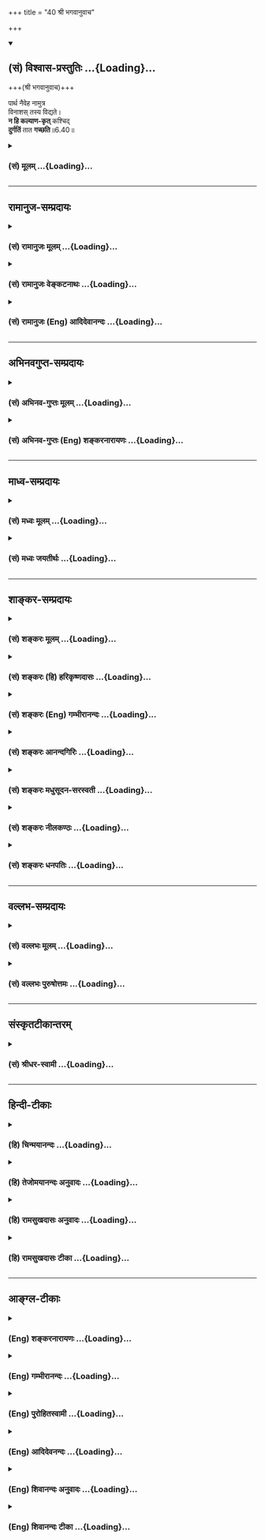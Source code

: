 +++
title = "40 श्री भगवानुवाच"

+++
<div class="js_include" newlevelforh1="2" title="(सं) विश्वास-प्रस्तुतिः" unfilled url="/mahAbhAratam/shlokashaH/06-bhIShma-parva/03-bhagavad-gItA-parva/saMskRtam/vishvAsa-prastutiH/06_Atma-saMyama-yogaH_a/40_shrI_bhagavAnuvAc.md">
<details open><summary><h2>(सं) विश्वास-प्रस्तुतिः ...{Loading}...</h2></summary>

+++(श्री भगवानुवाच)+++

पार्थ नैवेह नामुत्र  
विनाशस् तस्य विद्यते।  
**न हि कल्याण-कृत्** कश्चिद्  
**दुर्गतिं** तात **गच्छति**॥6.40॥
</details>
</div>
<div class="js_include collapsed" newlevelforh1="3" title="(सं) मूलम्" unfilled url="/mahAbhAratam/shlokashaH/06-bhIShma-parva/03-bhagavad-gItA-parva/saMskRtam/mUlam/06_Atma-saMyama-yogaH_a/40_shrI_bhagavAnuvAc.md">
<details><summary><h3>(सं) मूलम् ...{Loading}...</h3></summary>

श्री भगवानुवाच  
पार्थ नैवेह नामुत्र विनाशस्तस्य विद्यते।  
नहि कल्याणकृत्कश्चिद्दुर्गतिं तात गच्छति।।6.40।।
</details>
</div>


_________________
## रामानुज-सम्प्रदायः
<div class="js_include collapsed" newlevelforh1="3" title="(सं) रामानुजः मूलम्" unfilled url="/mahAbhAratam/shlokashaH/06-bhIShma-parva/03-bhagavad-gItA-parva/saMskRtam/rAmAnujaH/mUlam/06_Atma-saMyama-yogaH_a/40_shrI_bhagavAnuvAc.md">
<details><summary><h3>(सं) रामानुजः मूलम् ...{Loading}...</h3></summary>

।।6.40।। श्रीभगवानुवाच श्रद्धया योगे प्रक्रान्तस्य तस्मात् प्रच्युतस्य
**इह** च **अमुत्र** च **विनाशः न विद्यते** प्राकृतस्वर्गादिभोगानुभवे
ब्रह्मानुभवे च अभिलषितानवाप्तिरूपः प्रत्यवायाख्यः अनिष्टावाप्तिरूपश्च
विनाशो न विद्यते इत्यर्थः। **न हि** निरतिशय**कल्याण**रूपयोग**कृत्
कश्चित्** कालत्रये अपि **दुर्गतिं गच्छति। कथम् अयं भविष्यति इत्यत्राह**

</details>
</div>
<div class="js_include collapsed" newlevelforh1="3" title="(सं) रामानुजः वेङ्कटनाथः" unfilled url="/mahAbhAratam/shlokashaH/06-bhIShma-parva/03-bhagavad-gItA-parva/saMskRtam/rAmAnujaH/venkaTanAthaH/06_Atma-saMyama-yogaH_a/40_shrI_bhagavAnuvAc.md">
<details><summary><h3>(सं) रामानुजः वेङ्कटनाथः ...{Loading}...</h3></summary>

  
  
।।6.40।। अथोभयपुरुषार्थान्वयमुखेन उभयविभ्रष्टतां परिहरति पार्थेति। तस्य
इत्यनेन परामृष्टमाकारद्वयमाह श्रद्धयेति।
इहामुत्रशब्दयोर्भूलोकस्वर्गलोकादिपरत्वं परिहृत्यात्र विवक्षितमाह
प्राकृतेति। यथा मुमुक्षोः पुण्यमपि पापकोटौ निक्षिप्यते तथा तस्य
स्वर्गादिकमपीहशब्दनिर्देशार्हं प्रकरणसङ्गतं चेति भावः।
विनाशशब्दःप्रत्यवायो न विद्यते 2।40 इति प्रागुक्तमप्यत्र सर्वं
सङ्गृह्णातीत्याहप्रत्यवायाख्येति। कल्याणशब्दस्यात्र
प्रस्तुतविशेषपर्यवसानव्यञ्जनायाहनिरतिशयेति। गच्छति
इत्यनवच्छिन्नवर्तमाननिर्देशात्कालत्रयेऽपीत्युक्तम्।
अनेककालोपचितानन्तपुण्यसाध्यत्वेन प्रागपि दुष्कृताभावः इदानीं च
निरतिशयकल्याणरूपयोगप्रवृत्तिः परस्तादपि
पुण्यलोकावाप्तियोगसिद्ध्यपवर्गप्रभृतिरिति कालत्रयेऽपि दुर्गत्यसम्भवः।
दुर्गतिर्निरयोऽनिष्टमात्रं वा हिर्हेतौ प्रसिद्धौ वा। नहि योगे
प्रक्रान्तस्य कस्यचित् कस्मिंश्चित्काले दुर्गतिप्राप्तिः
कुतश्चित्प्रमाणात्सिद्धेति भावः।  
  

</details>
</div>
<div class="js_include collapsed" newlevelforh1="3" title="(सं) रामानुजः (Eng) आदिदेवानन्दः" unfilled url="/mahAbhAratam/shlokashaH/06-bhIShma-parva/03-bhagavad-gItA-parva/saMskRtam/rAmAnujaH/english/AdidevAnandaH/06_Atma-saMyama-yogaH_a/40_shrI_bhagavAnuvAc.md">
<details><summary><h3>(सं) रामानुजः (Eng) आदिदेवानन्दः ...{Loading}...</h3></summary>

6.40 The Lord said Neither here nor there is destruction for him who has begun Yoga with faith and has then fallen away from it. The meaning is that there is no destruction either in the form of failure of attainment of desires or in the form of Pratyavaya, which means the attainment of what is undesirable because of defects in the performance of works.
Therefore no one who practises this incomparably auspicious Yoga ever comes to an evil end in the present, past or future. Sri Krsna explains how this is so:

</details>
</div>


_________________
## अभिनवगुप्त-सम्प्रदायः
<div class="js_include collapsed" newlevelforh1="3" title="(सं) अभिनव-गुप्तः मूलम्" unfilled url="/mahAbhAratam/shlokashaH/06-bhIShma-parva/03-bhagavad-gItA-parva/saMskRtam/abhinava-guptaH/mUlam/06_Atma-saMyama-yogaH_a/40_shrI_bhagavAnuvAc.md">
<details><summary><h3>(सं) अभिनव-गुप्तः मूलम् ...{Loading}...</h3></summary>

।।6.40।। अत्र निर्णयम् +++(S निर्णयः)+++  
  
पार्थेति। न तस्य योगभ्रष्टस्य इह लोके परलोके +++(S परत्र)+++ वा नाशोऽस्ति
अनष्टश्रद्धत्वात् इति भावः+++(K adds तस्य लोकद्वयाविनाशिनः after भावः)+++। स
हि कल्याणं भगवन्मार्गलक्षणम् कृतवान्। न च तत् अग्निष्टोमादिवत् क्षयि।

</details>
</div>
<div class="js_include collapsed" newlevelforh1="3" title="(सं) अभिनव-गुप्तः (Eng) शङ्करनारायणः" unfilled url="/mahAbhAratam/shlokashaH/06-bhIShma-parva/03-bhagavad-gItA-parva/saMskRtam/abhinava-guptaH/english/shankaranArAyaNaH/06_Atma-saMyama-yogaH_a/40_shrI_bhagavAnuvAc.md">
<details><summary><h3>(सं) अभिनव-गुप्तः (Eng) शङ्करनारायणः ...{Loading}...</h3></summary>

6.40 Partha etc. The idea \[here\] is : There is no \[estion of\]
destruction for the fallen-from-Yoga, either is this world or in the
other; because his faith is not lost. He has indeed performed as
auspicious act of seeking the Bhagavat, and that act is not of perishing
nature as the Agnistoma sacrifice etc., are.

</details>
</div>


_________________
## माध्व-सम्प्रदायः
<div class="js_include collapsed" newlevelforh1="3" title="(सं) मध्वः मूलम्" unfilled url="/mahAbhAratam/shlokashaH/06-bhIShma-parva/03-bhagavad-gItA-parva/saMskRtam/madhvaH/mUlam/06_Atma-saMyama-yogaH_a/40_shrI_bhagavAnuvAc.md">
<details><summary><h3>(सं) मध्वः मूलम् ...{Loading}...</h3></summary>

।।6.40।। Sri Madhvacharya did not comment on this sloka.

</details>
</div>
<div class="js_include collapsed" newlevelforh1="3" title="(सं) मध्वः जयतीर्थः" unfilled url="/mahAbhAratam/shlokashaH/06-bhIShma-parva/03-bhagavad-gItA-parva/saMskRtam/madhvaH/jayatIrthaH/06_Atma-saMyama-yogaH_a/40_shrI_bhagavAnuvAc.md">
<details><summary><h3>(सं) मध्वः जयतीर्थः ...{Loading}...</h3></summary>

।।6.40।। Sri Jayatirtha did not comment on this sloka.  
  

</details>
</div>


_________________
## शाङ्कर-सम्प्रदायः
<div class="js_include collapsed" newlevelforh1="3" title="(सं) शङ्करः मूलम्" unfilled url="/mahAbhAratam/shlokashaH/06-bhIShma-parva/03-bhagavad-gItA-parva/saMskRtam/shankaraH/mUlam/06_Atma-saMyama-yogaH_a/40_shrI_bhagavAnuvAc.md">
<details><summary><h3>(सं) शङ्करः मूलम् ...{Loading}...</h3></summary>

।।6.40।। हे **पार्थ नैव इह** लोके **नामुत्र** परस्मिन् वा लोके **विनाशः
तस्य विद्यते** नास्ति। नाशो नाम पूर्वस्मात् हीनजन्मप्राप्तिः स
योगभ्रष्टस्य नास्ति। **न हि** यस्मात् **कल्याणकृत्** शुभकृत् **कश्चित्
दुर्गतिं** कुत्सितां गतिं हे **तात** तनोति आत्मानं पुत्ररूपेणेति पिता
तात उच्यते। पितैव पुत्र इति पुत्रोऽपि तात उच्यते। शिष्योऽपि पुत्र
उच्यते। यतो न **गच्छति**।। किं तु अस्य भवति

</details>
</div>
<div class="js_include collapsed" newlevelforh1="3" title="(सं) शङ्करः (हि) हरिकृष्णदासः" unfilled url="/mahAbhAratam/shlokashaH/06-bhIShma-parva/03-bhagavad-gItA-parva/saMskRtam/shankaraH/hindI/harikRShNadAsaH/06_Atma-saMyama-yogaH_a/40_shrI_bhagavAnuvAc.md">
<details><summary><h3>(सं) शङ्करः (हि) हरिकृष्णदासः ...{Loading}...</h3></summary>

।।6.40।। श्रीभगवान् बोले हे पार्थ उस योगभ्रष्ट पुरुषका इस लोकमें या
परलोकमें कहीं भी नाश नहीं होता है। पहलेकी अपेक्षा हीनजन्मकी प्राप्तिका
नाम नाश है सो ऐसी अवस्था योगभ्रष्टकी नहीं होती। क्योंकि हे तात शुभ कार्य
करनेवाला कोई भी मनुष्य दुर्गतिको अर्थात् नीच गतिको नहीं पाता। पिता
पुत्ररूपसे आत्माका विस्तार करता है अतः उसको तात कहते हैं तथा पिता ही
पुत्ररूपसे उत्पन्न होता है अतः पुत्रको भी तात कहते हैं। शिष्य भी पुत्रके
तुल्य है इसलिये उसको भी तात कहते हैं।

</details>
</div>
<div class="js_include collapsed" newlevelforh1="3" title="(सं) शङ्करः (Eng) गम्भीरानन्दः" unfilled url="/mahAbhAratam/shlokashaH/06-bhIShma-parva/03-bhagavad-gItA-parva/saMskRtam/shankaraH/english/gambhIrAnandaH/06_Atma-saMyama-yogaH_a/40_shrI_bhagavAnuvAc.md">
<details><summary><h3>(सं) शङ्करः (Eng) गम्भीरानन्दः ...{Loading}...</h3></summary>

6.40 O Partha, eva vidyate, there is certainly; na vinasah, no ruin;
tasya, for him; iha, here, in this world; or amutra, hereafter, in the
other world. Ruin means a birth inferior to the previous one; that is
not there for one who has fallen from Yoga. Hi, for; na kascit, no one;
kalyana-krt, engaged in good; gacchati, meets with; durgatim, a
deplorable end; tata, My son! A father is called tata because he
perpetuates himself (tanoti) through the son. Since the father himself
becomes the son, therefore the son also is called tata. A disciple is
called putra (son). \[Sri krsna addressed Arjuna thus because the latter
was his disciple.\] But what happens to him;

</details>
</div>
<div class="js_include collapsed" newlevelforh1="3" title="(सं) शङ्करः आनन्दगिरिः" unfilled url="/mahAbhAratam/shlokashaH/06-bhIShma-parva/03-bhagavad-gItA-parva/saMskRtam/shankaraH/AnandagiriH/06_Atma-saMyama-yogaH_a/40_shrI_bhagavAnuvAc.md">
<details><summary><h3>(सं) शङ्करः आनन्दगिरिः ...{Loading}...</h3></summary>

।।6.40।। योगिनो नाशाशङ्कां परिहरन्नुत्तरमाह **श्री भगवानिति।**
यदुक्तमुभयभ्रष्टो योगी नश्यतीति तत्राह **पार्थेति।** तत्र हेतुमाह
**नैवेहीति।** योगिनो मार्गद्वयाद्विभ्रष्टस्यैहिको नाशः शिष्टगर्हालक्षणो
न भवतीति श्रद्धादेः सद्भावात्तथापि कथमामुष्मिकनाशशून्यत्वमित्याशङ्क्य
तद्रूपनिरूपणपूर्वकं तदभावं प्रतिजानीते **नाशो नामेति।** तत्र हेतुभागं
विभजते **न हीत्यादिना।** उभयभ्रष्टस्यापि श्रद्धेन्द्रियसंयमादेः
सामिकृतश्रवणादेश्च भावादुपपन्नं शुभकृत्त्वम्। तातेति कथं
पुत्रस्थानीयःशिष्यः संबोध्यते पितुरेव तातशब्दत्वादित्याशङ्क्याह
**तनोतीति।** तेन पुत्रस्थानीयस्य शिष्यस्य तातेति
संबोधनमविरुद्धमित्यर्थः। न गच्छति कुत्सितां गतिं कल्याणकारित्वादिति
नाशाभावः।

</details>
</div>
<div class="js_include collapsed" newlevelforh1="3" title="(सं) शङ्करः मधुसूदन-सरस्वती" unfilled url="/mahAbhAratam/shlokashaH/06-bhIShma-parva/03-bhagavad-gItA-parva/saMskRtam/shankaraH/madhusUdana-sarasvatI/06_Atma-saMyama-yogaH_a/40_shrI_bhagavAnuvAc.md">
<details><summary><h3>(सं) शङ्करः मधुसूदन-सरस्वती ...{Loading}...</h3></summary>

।।6.40।। एवमर्जुनस्य योगिनं प्रति नाशाशङ्कां परिहरन्नुत्तरम्
श्रीभगवानुवाच उभयविभ्रष्टो योगी नश्यतीति कोऽर्थः। किमिह लोके
शिष्टविगर्हणीयो भवति वेदविहितकर्मत्यागात् यथा कश्चिदुच्छृङ्खलः किंवा
परत्र निष्कृष्टां गतिं प्राप्नोति। यथोक्तं श्रुत्याअथैतयोः पथोर्न
कतरेणचन ते कीटाः पतङ्गा यति दन्दशूकम् इति। तथाचोक्तं
मनुनावान्ताश्युल्कामुखः प्रेतो विप्रो धर्मात्स्वकाञ्च्युतः इत्यादि
तदुभयमपि नेत्याह हे पार्थ नैवेह नामुत्र विनाशस्तस्य यथाशास्त्रं
कृतसर्वकर्मसंन्यासस्य सर्वतो विरक्तस्य गुरुमुपसृत्य
वेदान्तश्रवणादिकुर्वतोऽन्तराले मृतस्य योगभ्रष्टस्य विद्यते। उभयत्रापि
तस्य विनाशो नास्तीत्यत्र हेतुमाह हि यस्मात्कल्याणकृच्छास्त्रविहितकारी
कश्चिदपि दुर्गतिमिहाकीर्ति परत्र च कीटादिरूपतां न गच्छति। अयं तु
सर्वोत्कृष्ट एव सन् दुर्गतिं न गच्छतीति किमु वक्तव्यमित्यर्थ।
तनोत्यात्मानं पुत्ररूपेणेति पिता तत उच्यते। स्वार्थेकेऽणि तत एव तातः
राक्षसवायसादिवत्। पितैव च पुत्ररूपेण भवतीति पुत्रस्थानीयस्य
शिष्यस्यतातेति संबोधनं कृपातिशयसूचनार्थम्। यदुक्तं योगभ्रष्टः कष्टां
गतिं गच्छति अज्ञत्वे सति
देवयानपितृयानमार्गान्यरासंबन्धित्वात्स्वधर्मभ्रष्टवदिति तदयुक्तम्। एतस्य
देवयानमार्गासंबन्धित्वेन हेतोरसिद्धत्वात्। पञ्चाग्निविद्यायांय इत्थं
विदुर्ये चामीऽरण्ये श्रद्धां सत्यमुपासते तेऽर्चिरभिसंभवन्ति इत्यविशेषेण
पञ्चाग्निविदामिवातत्क्रतूनां श्रद्धासत्यवतां मुमुक्षूणामपि देवयानमार्गेण
ब्रह्मलोकप्राप्तिकथनात् श्रवणादिपरायणस्य च योगभ्रष्टस्य श्रद्धावित्तो
भूत्वेत्यनेन श्रद्धायाः प्राप्तत्वात् शान्तो दान्त इत्यनेन
चानृतभाषणरूपवाग्व्यापारनिरोधरूपस्य सत्यस्य लब्धत्वात्
बहिरिन्द्रियाणामुच्छृङ्खलव्यापारनिरोधो हि दमः। योगशास्त्रे
चअहिंसासत्यास्तेयब्रह्मचर्यापरिग्रहा यमाः इति योगाङ्गत्वेनोक्तत्वात् यदि
तु सत्यशब्देन ब्रह्मैवोच्यते तदापि न क्षतिः वेदान्तश्रवणादेरपि
सत्यब्रह्मचिन्तनरूपत्वात् अतत्क्रतुत्वेऽपि च पञ्चाग्निविदामिव
ब्रह्मलोकप्राप्तिसंभवात्। तथाच स्मृतिःसंन्यासाद्ब्रह्मणः स्थानम् इति।
तथा प्राप्तैहिकवेदान्तवाक्यविचारस्यापि कृच्छ्राशीतिफलतुल्यफलत्वं
स्मर्यते। एवंच संन्यासश्रद्धासत्यब्रह्मविचाराणामन्यतमस्यापि
ब्रह्मलोकप्राप्तिसाधनत्वात्समुदितानां तेषां तत्साधनत्वं किं चित्रम्।
अतएव सर्वक्रतुरूपत्वं योगिचरितस्य तैत्तिरीया आमनन्तितस्यैवं विदुषो
यज्ञस्य इत्यादिना। स्मर्यते चस्नातं तेन समस्ततीर्थसलिले सर्वापि
दत्तावनिर्यज्ञानां च कृतं सहस्त्रमखिला देवाश्च संपूजिताः। संसाराच्च
समुद्धृताः स्वपितरस्त्रैलोक्यपूज्योऽप्यसौ यस्य ब्रह्मविचारणे क्षणमपि
स्थैर्यं मनः प्राप्नुयात् इति।

</details>
</div>
<div class="js_include collapsed" newlevelforh1="3" title="(सं) शङ्करः नीलकण्ठः" unfilled url="/mahAbhAratam/shlokashaH/06-bhIShma-parva/03-bhagavad-gItA-parva/saMskRtam/shankaraH/nIlakaNThaH/06_Atma-saMyama-yogaH_a/40_shrI_bhagavAnuvAc.md">
<details><summary><h3>(सं) शङ्करः नीलकण्ठः ...{Loading}...</h3></summary>

।।6.40।। अत्रोत्तरं भगवानुवाच **पार्थेति।** हे तातेति
वात्सल्यात्संबोधयति। तस्येह विनाशो नीचयोनिप्राप्तिः अमुत्रविनाशो
नरकप्राप्तिस्तदुभयमपि न जायते। हि यतः कल्याणकृच्छुभकृत् दुर्गतिं नैव
प्राप्नोति।

</details>
</div>
<div class="js_include collapsed" newlevelforh1="3" title="(सं) शङ्करः धनपतिः" unfilled url="/mahAbhAratam/shlokashaH/06-bhIShma-parva/03-bhagavad-gItA-parva/saMskRtam/shankaraH/dhanapatiH/06_Atma-saMyama-yogaH_a/40_shrI_bhagavAnuvAc.md">
<details><summary><h3>(सं) शङ्करः धनपतिः ...{Loading}...</h3></summary>

।।6.40।। एवमर्जुनेन संशयच्छेदनाय प्रार्थितः तं छेत्तुं श्रीभगवानुवाच
पार्थेति। तस्य योगभ्रष्टस्येहास्मिल्ँ लोकेऽमुत्र परलोके वा विनाशः
पूर्वस्माद्धीनजन्मलाभो नरकप्राप्तिर्वा न विद्यते। हि
यस्मात्कल्याणकृत्छुभकृत्कश्चिदपि दुर्गतिं न गच्छति न प्राप्नोति।
तनोत्यात्मनां पुत्ररुपेणेति पिता ताता उच्यते। पितैव पुत्ररुपेणोत्पद्यति
इति पुत्रोऽपि तात इत्युच्यते। शिष्यस्यापि पुत्रसमत्वादाह हे
तातेति। नेहाभिक्रमनाशोऽस्ति प्रत्यवायो न विद्यते। स्वल्पमप्यस्य धर्मस्य
त्रायते महतो भयात् इति मदुक्तं दिक्प्रदर्शकं अल्पबुद्धित्वात्
स्त्रीस्वभावेन त्वया विस्मृत्य पृष्टमिति पार्थेति संबोधनेन ध्वनितम्।
तथापि शिष्यत्वेन पुत्रतुल्यत्वात्पुनः पुनर्विस्तरेण मया बोधनीयोऽसीति
सूचनायोक्तं तातेति। यत्तु इहामुत्र प्रवत्तस्येति शेषः। ततश्च इह यत्फलं
मोचकज्ञानलक्षणं अमुत्रफलं स्वर्गादिलक्षणं तत्साधनं प्रवत्तस्येत्यर्थ इति
तन्न। भाष्योक्तप्रकारेण सम्यग्वाक्यर्थोपपत्तौ लक्षणाया अध्याहारस्य च
व्यर्थत्वात्।

</details>
</div>


_________________
## वल्लभ-सम्प्रदायः
<div class="js_include collapsed" newlevelforh1="3" title="(सं) वल्लभः मूलम्" unfilled url="/mahAbhAratam/shlokashaH/06-bhIShma-parva/03-bhagavad-gItA-parva/saMskRtam/vallabhaH/mUlam/06_Atma-saMyama-yogaH_a/40_shrI_bhagavAnuvAc.md">
<details><summary><h3>(सं) वल्लभः मूलम् ...{Loading}...</h3></summary>

।।6.40।। अत्रोत्तरं श्रीभगवानुवाच पार्थेति सार्द्धैश्चतुर्भिः। इहामुत्र च
तस्य न विनाशः। अत्रोपपत्तिमाह न हीति। कल्याणकृदयं न त्वकल्याणकर्मकृत्।
अन्यथाऽनिष्टफलं स्यादेव।

</details>
</div>
<div class="js_include collapsed" newlevelforh1="3" title="(सं) वल्लभः पुरुषोत्तमः" unfilled url="/mahAbhAratam/shlokashaH/06-bhIShma-parva/03-bhagavad-gItA-parva/saMskRtam/vallabhaH/puruShottamaH/06_Atma-saMyama-yogaH_a/40_shrI_bhagavAnuvAc.md">
<details><summary><h3>(सं) वल्लभः पुरुषोत्तमः ...{Loading}...</h3></summary>

  
  
।।6.40।। एवं निश्चयात्मकमर्जुनस्य संशयवाक्यं श्रुत्वा भगवांस्तमाह
श्रीभगवानुवाच पार्थेति। हे पार्थ तथासंशयानर्ह इह लोके
पूर्वत्यक्तकर्मानुकरणविहितधर्मभक्त्यादौ अमुत्र लोके परदास्यादिरूपे तस्य
मदुक्तिविश्वासप्रवृत्तस्य विनाशः विशेषेण नाशो मददर्शनं न विद्यते।
श्रद्धया मदुक्तिविश्वासप्रवृत्तौ कथं नाशः स्यात्
यतोऽसाधारण्येनोत्तमकृतिप्रवृत्तस्य नाशो न भवतीत्याह नहीति।
भक्तत्वात्स्वबालकत्वेन तातेति सम्बोध्योपदिष्टम्। कल्याणकृत्
धर्मादिबुद्ध्या फलेच्छासाधारण्येन शुभकृत् हीति निश्चयेन दुर्गतिं न
गच्छति। तत्र श्रद्धयाऽत्र प्रवृत्तः कथं नश्येदित्यर्थः।  
  

</details>
</div>


_________________
## संस्कृतटीकान्तरम्
<div class="js_include collapsed" newlevelforh1="3" title="(सं) श्रीधर-स्वामी" unfilled url="/mahAbhAratam/shlokashaH/06-bhIShma-parva/03-bhagavad-gItA-parva/saMskRtam/shrIdhara-svAmI/06_Atma-saMyama-yogaH_a/40_shrI_bhagavAnuvAc.md">
<details><summary><h3>(सं) श्रीधर-स्वामी ...{Loading}...</h3></summary>

।।6.40।। अत्रोत्तरं श्रीभगवानुवाच **पार्थेति सार्धैश्चतुर्भिः।** इह लोके
नाश उभयभ्रंशात्पातित्यम् अमुत्र परलोके नाशो नरकप्राप्तिः तदुभयं तस्य
नास्त्येव। यतः कल्याणकृच्छुभकारी कश्चिदपि दुर्गतिं न गच्छति। अयं च
शुभकारी श्रद्धया योगे प्रवृत्तत्वात्। तातेति लोकरीत्योपलालयन्संबोधयति।

</details>
</div>


_________________
## हिन्दी-टीकाः
<div class="js_include collapsed" newlevelforh1="3" title="(हि) चिन्मयानन्दः" unfilled url="/mahAbhAratam/shlokashaH/06-bhIShma-parva/03-bhagavad-gItA-parva/hindI/chinmayAnandaH/06_Atma-saMyama-yogaH_a/40_shrI_bhagavAnuvAc.md">
<details><summary><h3>(हि) चिन्मयानन्दः ...{Loading}...</h3></summary>

।।6.40।। अपने उत्तर के प्रारम्भ में ही भगवान् स्पष्ट आश्वासन देते हैं कि
कोई भी शुभ कर्म करने वाला न इहलोक में और न परलोक में दुर्गति को प्राप्त
होता है। भगवान् का यह कथन किसी अन्धविश्वास पर आधारित मात्र भावुक आश्वासन
नहीं है अथवा न किसी देवदूत के माध्यम से दिया गया दैवी आदेश है जिसे
धर्मपारायण लोगों को स्वीकार ही करना है। मनुष्य की बुद्धि एवं तर्क के
विरुद्ध किसी भी मत को हिन्दू स्वीकार नहीं करते चाहे वह मत किसी देवता का
ही क्यों न हो। धर्म जीवन का विज्ञान है और इसलिये उसमें प्रतिपादित
सिद्धान्तों एवं साधनाओं का युक्तियुक्त विवेचन भी होना आवश्यक है। हमारी
संस्कृति की इस विशिष्टता के अनुरूप ही भगवान् अपने कथन को स्पष्ट करते
हुये कहते हैं कि हे तात कोई भी शुभ कर्म करने वाला दुर्गति को प्राप्त
नहीं होता। वर्तमान में पुण्य कर्म करने वाला भविष्य में कभी दुख नहीं
पायेगा क्योंकि भूत और वर्तमान का परिणत रूप ही भविष्य है। अर्जुन को
योगभ्रष्ट के नाश की आशंका होने का कारण यह था कि जीवन की निरन्तरता और
नियमबद्धता को वह ठीक से समझ नहीं पाया था। जन्म और मृत्यु के साथ ही जीव
के अस्तित्व का प्रारम्भ और नाश हुआ समझना दर्शनशास्त्र की प्रारम्भिक
अवस्था में ही संभव है। वस्तुत ऐसे सिद्धांत को दर्शन भी नहीं कहा जा
सकता। साहसिक बुद्धि के जो जिज्ञासु साधक जीवन के नियम एवं अर्थ तथा विश्व
के प्रयोजन को जानना चाहते हैं उन्हें यह स्वीकारना पड़ेगा कि मनुष्य का
वर्तमान जीवन सत्य के वक्षस्थल को सुशोभित करने वाले अनन्त सौन्दर्य के
कण्ठाभरण का एक मुक्ता है। भूत का परिणाम है वर्तमान और प्रत्येक विचार
ज्ञान एवं कर्म के द्वारा हम भविष्य की रूपरेखा खींच रहे होते हैं।
हिन्दुओं में देहधारी जीव के पूर्वजन्म तथा पुनर्जन्म में विश्वास किया
जाता है। इसी को पुनर्जन्म का सिद्धांत कहते हैं। इसी सिद्धांत के आधार पर
श्रीकृष्ण यहाँ योगी के विनाश अथवा दुर्गति की संभावना को नकारते हैं। हो
सकता है कि कभीकभी साधक का पतन होते हुए या मृत्यु होती हुई दिखाई दे
किन्तु उनका विनाश नहीं होता। आज का परिणत रूप भविष्य है। पुत्र को संस्कृत
में तात कहते हैं। उपनिषदों में भी शिष्य को पुत्र रूप में संबोधित किया
गया है। उसी परम्परा के अनुसार अर्जुन को तात कहकर संबोधित करने में उसके
प्रति भगवान् का पुत्रवत् भाव स्पष्ट हो जाता है। कोई व्यक्ति अन्य लोगों
के प्रति कितनी ही दुष्टता एवं वंचना का भाव क्यों न रखता हो परन्तु अपने
ही पुत्र को हानि पहुँचाने का विचार उसके मन में कभी नहीं आता। इसी
पितृप्रेम से श्रीकृष्ण अर्जुन को आश्वस्त करते हैं कि साधक का कभी
वास्तविक पतन नहीं होता। आत्मिक विकास की सीढ़ी पर एक भी सोपान चढ़ने का
अर्थ है पूर्णत्व की ओर बढ़ना। योगसिद्धि को जो प्राप्त नहीं हुआ उसकी
निश्चित रूप से क्या गति होती है भगवान् कहते हैं

</details>
</div>
<div class="js_include collapsed" newlevelforh1="3" title="(हि) तेजोमयानन्दः अनुवादः" unfilled url="/mahAbhAratam/shlokashaH/06-bhIShma-parva/03-bhagavad-gItA-parva/hindI/tejomayAnandaH/anuvAdaH/06_Atma-saMyama-yogaH_a/40_shrI_bhagavAnuvAc.md">
<details><summary><h3>(हि) तेजोमयानन्दः अनुवादः ...{Loading}...</h3></summary>

।।6.40।। श्रीभगवान् ने कहा -- हे पार्थ ! उस पुरुष का, न तो इस लोक में और
न ही परलोक में ही नाश होता है; हे तात ! कोई भी शुभ कर्म करने वाला
दुर्गति को नहीं प्राप्त होता है।।

</details>
</div>
<div class="js_include collapsed" newlevelforh1="3" title="(हि) रामसुखदासः अनुवादः" unfilled url="/mahAbhAratam/shlokashaH/06-bhIShma-parva/03-bhagavad-gItA-parva/hindI/rAmasukhadAsaH/anuvAdaH/06_Atma-saMyama-yogaH_a/40_shrI_bhagavAnuvAc.md">
<details><summary><h3>(हि) रामसुखदासः अनुवादः ...{Loading}...</h3></summary>

।।6.40।। श्रीभगवान् बोले -- हे पृथानन्दन ! उसका न तो इस लोकमें और न
परलोकमें ही विनाश होता है; क्योंकि हे प्यारे ! कल्याणकारी काम करनेवाला
कोई भी मनुष्य दुर्गतिको प्राप्त नहीं जाता।

</details>
</div>
<div class="js_include collapsed" newlevelforh1="3" title="(हि) रामसुखदासः टीका" unfilled url="/mahAbhAratam/shlokashaH/06-bhIShma-parva/03-bhagavad-gItA-parva/hindI/rAmasukhadAsaH/TIkA/06_Atma-saMyama-yogaH_a/40_shrI_bhagavAnuvAc.md">
<details><summary><h3>(हि) रामसुखदासः टीका ...{Loading}...</h3></summary>

।।6.40।।***व्याख्या--***\[जिसको अन्तकालमें परमात्माका स्मरण नहीं होता
उसका कहीं पतन तो नहीं हो जाता--इस बातको लेकर अर्जुनके हृदयमें बहुत
व्याकुलता है। यह व्याकुलता भगवान्से छिपी नहीं है। अतः भगवान् अर्जुनके
**कां गतिं कृष्ण गच्छति** इस प्रश्नका उत्तर देनेसे पहले ही अर्जुनके
हृदयकी व्याकुलता दूर करते हैं। \]  
  
**'पार्थ नैवेह नामुत्र विनाशस्तस्य विद्यते'--**हे पृथानन्दन! जो साधक
अन्तसमयमें किसी कारणवश योगसे, साधनसे विचलित हो गया है, वह योगभ्रष्ट साधक
मरनेके बाद चाहे इस लोकमें जन्म ले, चाहे परलोकमें जन्म ले, उसका पतन नहीं
होता (गीता 6। 41 45)। तात्पर्य है कि उसकी योगमें जितनी स्थिति बन चुकी
है, उससे नीचे वह नहीं गिरता। उसकी साधन-सामग्री नष्ट नहीं होती। उसका
पारमार्थिक उद्देश्य नहीं बदलता। जैसे अनादिकालसे वह जन्मता-मरता रहा है,
ऐसे ही आगे भी जन्मता-मरता रहे--उसका यह पतन नहीं होता।  
  
जैसे भरत मुनि भारतवर्षका राज्य छोड़कर एकान्तमें तप करते थे। वहाँ दयापरवश
होकर वे हरिणके बच्चेमें आसक्त हो गये, जिससे दूसरे जन्ममें उनको हरिण बनना
पड़ा। परन्तु उन्होंने जितना त्याग, तप किया था, उनकी जितनी साधनकी पूँजी
इकट्ठी हुई थी, वह उस हरिणके जन्ममें भी नष्ट नहीं हुई। उनको हरिणके
जन्ममें भी पूर्वजन्मकी बात याद थी, जो कि मनुष्यजन्ममें भी नहीं रहती। अतः
वे (हरिण-जन्ममें) बचपनसे ही अपनी माँके साथ नहीं रहे। वे हरे पत्ते न खाकर
सूखे पत्ते खाते थे। तात्पर्य यह है कि अपनी स्थितिसे न गिरनेके कारण
हरिणके जन्ममें भी उनका पतन नहीं हुआ (श्रीमद्भागवत, स्कन्ध 5, अध्याय 7
8)। इसी तरहसे पहले मनुष्यजन्ममें जिनका स्वभाव सेवा करनेका, जप-ध्यान
करनेका रहा है, और विचार अपना उद्धार करनेका रहा है वे किसी कारणवश
अन्तसमयमें योगभ्रष्ट हो जायँ तथा इस लोकमें पशु-पक्षी भी बन जायँ, तो भी
उनका वह अच्छा स्वभाव और सत्संस्कार नष्ट नहीं होते। ऐसे बहुत-से उदाहरण
आते हैं कि कोई दूसरे जन्ममें हाथी, ऊँट आदि बन गये, पर उन योनियोंमें भी
वे भगवान्की कथा सुनते थे। एक जगह कथा होती थी, तो एक काला कुत्ता आकर वहाँ
बैठता और कथा सुनता। जब कीर्तन करते हुए कीर्तन-मण्डली घूमती, तो उस
मण्डलीके साथ वह कुत्ता भी घूमता था। यह हमारी देखी हुई बात है।

</details>
</div>


_________________
## आङ्ग्ल-टीकाः
<div class="js_include collapsed" newlevelforh1="3" title="(Eng) शङ्करनारायणः" unfilled url="/mahAbhAratam/shlokashaH/06-bhIShma-parva/03-bhagavad-gItA-parva/english/shankaranArAyaNaH/06_Atma-saMyama-yogaH_a/40_shrI_bhagavAnuvAc.md">
<details><summary><h3>(Eng) शङ्करनारायणः ...{Loading}...</h3></summary>

6.40. The Bhagavat said O dear Partha ! Neither in this \[world\], nor in the other is there a destruction for him. Certainly, no performer of an auspicious act does ever come to a grievous state.

</details>
</div>
<div class="js_include collapsed" newlevelforh1="3" title="(Eng) गम्भीरानन्दः" unfilled url="/mahAbhAratam/shlokashaH/06-bhIShma-parva/03-bhagavad-gItA-parva/english/gambhIrAnandaH/06_Atma-saMyama-yogaH_a/40_shrI_bhagavAnuvAc.md">
<details><summary><h3>(Eng) गम्भीरानन्दः ...{Loading}...</h3></summary>

6.40 The Blessed Lord said O Partha, there is certainly no ruin for him here or hereafter. For, no one engaged in good meets with a deplorable end, My son!

</details>
</div>
<div class="js_include collapsed" newlevelforh1="3" title="(Eng) पुरोहितस्वामी" unfilled url="/mahAbhAratam/shlokashaH/06-bhIShma-parva/03-bhagavad-gItA-parva/english/purohitasvAmI/06_Atma-saMyama-yogaH_a/40_shrI_bhagavAnuvAc.md">
<details><summary><h3>(Eng) पुरोहितस्वामी ...{Loading}...</h3></summary>

6.40 Lord Shri Krishna replied: My beloved child! There is no destruction for him, either in this world or in the next. No evil fate awaits him who treads the path of righteousness.

</details>
</div>
<div class="js_include collapsed" newlevelforh1="3" title="(Eng) आदिदेवनन्दः" unfilled url="/mahAbhAratam/shlokashaH/06-bhIShma-parva/03-bhagavad-gItA-parva/english/AdidevanandaH/06_Atma-saMyama-yogaH_a/40_shrI_bhagavAnuvAc.md">
<details><summary><h3>(Eng) आदिदेवनन्दः ...{Loading}...</h3></summary>

6.40 The Lord said Neither here (in this world) nor there (in the next),
Arjuna, is there destruction for him. For, no one who does good ever comes to an evil end.

</details>
</div>
<div class="js_include collapsed" newlevelforh1="3" title="(Eng) शिवानन्दः अनुवादः" unfilled url="/mahAbhAratam/shlokashaH/06-bhIShma-parva/03-bhagavad-gItA-parva/english/shivAnandaH/anuvAdaH/06_Atma-saMyama-yogaH_a/40_shrI_bhagavAnuvAc.md">
<details><summary><h3>(Eng) शिवानन्दः अनुवादः ...{Loading}...</h3></summary>

6.40 The Blessed Lord said O Arjuna, neither in this world, nor in the next world is there destruction for him; none, verily, who does good, O My son, ever comes to grief.

</details>
</div>
<div class="js_include collapsed" newlevelforh1="3" title="(Eng) शिवानन्दः टीका" unfilled url="/mahAbhAratam/shlokashaH/06-bhIShma-parva/03-bhagavad-gItA-parva/english/shivAnandaH/TIkA/06_Atma-saMyama-yogaH_a/40_shrI_bhagavAnuvAc.md">
<details><summary><h3>(Eng) शिवानन्दः टीका ...{Loading}...</h3></summary>

6.40 पार्थ O Partha, न not, एव verily, इह here, न not, अमुत्र in the next world, विनाशः destruction, तस्य of him, विद्यते is, न not, हि
verily, कल्याणकृत् he who does good, कश्चित् anyone, दुर्गतिम् bad state or grief, तात O My son, गच्छति goes.Commentary He who has not succeeded in attaining to perfection in Yoga in this birth will not be destroyed in this world or in the next world. Surely he will not take a birth lower than the present one. What will he attain, then; This is described by the Lord in verses 41, 42, 43 and 44.

</details>
</div>
